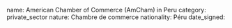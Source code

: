 name: American Chamber of Commerce (AmCham) in Peru
category: private_sector
nature:  Chambre de commerce
nationality: Péru
date_signed:
    